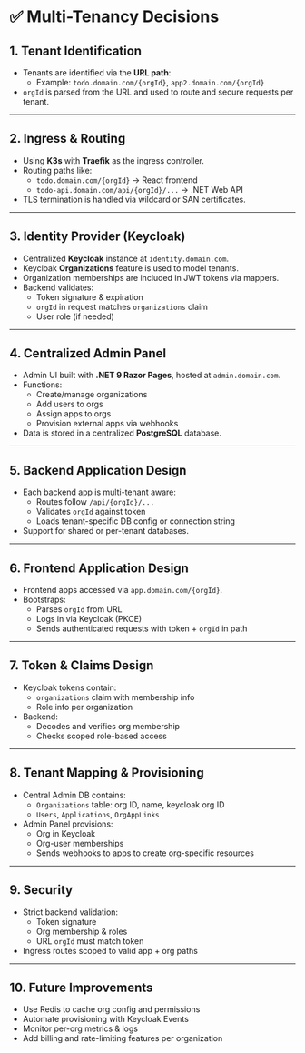 # ✅ Multi-Tenancy Decisions

## 1. Tenant Identification

- Tenants are identified via the **URL path**:
  - Example: `todo.domain.com/{orgId}`, `app2.domain.com/{orgId}`
- `orgId` is parsed from the URL and used to route and secure requests per tenant.

---

## 2. Ingress & Routing

- Using **K3s** with **Traefik** as the ingress controller.
- Routing paths like:
  - `todo.domain.com/{orgId}` → React frontend
  - `todo-api.domain.com/api/{orgId}/...` → .NET Web API
- TLS termination is handled via wildcard or SAN certificates.

---

## 3. Identity Provider (Keycloak)

- Centralized **Keycloak** instance at `identity.domain.com`.
- Keycloak **Organizations** feature is used to model tenants.
- Organization memberships are included in JWT tokens via mappers.
- Backend validates:
  - Token signature & expiration
  - `orgId` in request matches `organizations` claim
  - User role (if needed)

---

## 4. Centralized Admin Panel

- Admin UI built with **.NET 9 Razor Pages**, hosted at `admin.domain.com`.
- Functions:
  - Create/manage organizations
  - Add users to orgs
  - Assign apps to orgs
  - Provision external apps via webhooks
- Data is stored in a centralized **PostgreSQL** database.

---

## 5. Backend Application Design

- Each backend app is multi-tenant aware:
  - Routes follow `/api/{orgId}/...`
  - Validates `orgId` against token
  - Loads tenant-specific DB config or connection string
- Support for shared or per-tenant databases.

---

## 6. Frontend Application Design

- Frontend apps accessed via `app.domain.com/{orgId}`.
- Bootstraps:
  - Parses `orgId` from URL
  - Logs in via Keycloak (PKCE)
  - Sends authenticated requests with token + `orgId` in path

---

## 7. Token & Claims Design

- Keycloak tokens contain:
  - `organizations` claim with membership info
  - Role info per organization
- Backend:
  - Decodes and verifies org membership
  - Checks scoped role-based access

---

## 8. Tenant Mapping & Provisioning

- Central Admin DB contains:
  - `Organizations` table: org ID, name, keycloak org ID
  - `Users`, `Applications`, `OrgAppLinks`
- Admin Panel provisions:
  - Org in Keycloak
  - Org-user memberships
  - Sends webhooks to apps to create org-specific resources

---

## 9. Security

- Strict backend validation:
  - Token signature
  - Org membership & roles
  - URL `orgId` must match token
- Ingress routes scoped to valid app + org paths

---

## 10. Future Improvements

- Use Redis to cache org config and permissions
- Automate provisioning with Keycloak Events
- Monitor per-org metrics & logs
- Add billing and rate-limiting features per organization

